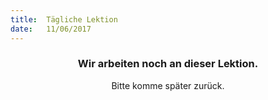```yaml
---
title:  Tägliche Lektion
date:   11/06/2017
---
```


### <center>Wir arbeiten noch an dieser Lektion.</center>
<center>Bitte komme später zurück.</center>